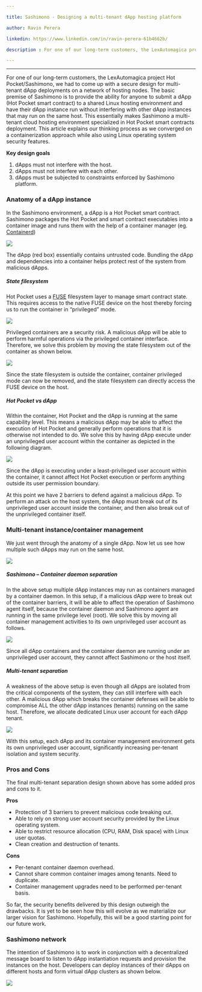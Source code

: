 ```yaml
---

title: Sashimono - Designing a multi-tenant dApp hosting platform

author: Ravin Perera

linkedin: https://www.linkedin.com/in/ravin-perera-61b4662b/

description : For one of our long-term customers, the LexAutomagica project Hot Pocket/Sashimono, we had to come up with a secure design for multi-tenant dApp deployments on a network of hosting nodes. The basic premise of Sashimono is to provide the ability for anyone to submit a dApp (Hot Pocket smart contract) to a shared Linux hosting environment and have their dApp instance run without interfering with other dApp instances that may run on the same host.

---
```

___  

For one of our long-term customers, the LexAutomagica project Hot Pocket/Sashimono, we had to come up with a secure design for multi-tenant dApp deployments on a network of hosting nodes. The basic premise of Sashimono is to provide the ability for anyone to submit a dApp (Hot Pocket smart contract) to a shared Linux hosting environment and have their dApp instance run without interfering with other dApp instances that may run on the same host. This essentially makes Sashimono a multi-tenant cloud hosting environment specialized in Hot Pocket smart contracts deployment. This article explains our thinking process as we converged on a containerization approach while also using Linux operating system security features.


**Key design goals**

1.	dApps must not interfere with the host.
1.	dApps must not interfere with each other.
1.	dApps must be subjected to constraints enforced by Sashimono platform.


### **Anatomy of a dApp instance**

In the Sashimono environment, a dApp is a Hot Pocket smart contract. Sashimono packages the Hot Pocket and smart contract executables into a container image and runs them with the help of a container manager (eg. [Containerd](https://containerd.io/))

<img src="/img/rp_1_2021_07_07.png"/>

The dApp (red box) essentially contains untrusted code. Bundling the dApp and dependencies into a container helps protect rest of the system from malicious dApps.

##### **State filesystem**

Hot Pocket uses a [FUSE](https://en.wikipedia.org/wiki/Filesystem_in_Userspace) filesystem layer to manage smart contract state. This requires access to the native FUSE device on the host thereby forcing us to run the container in “privileged” mode.

<img src="/img/rp_2_2021_07_07.png"/>

Privileged containers are a security risk. A malicious dApp will be able to perform harmful operations via the privileged container interface. Therefore, we solve this problem by moving the state filesystem out of the container as shown below.

<img src="/img/rp_3_2021_07_07.png"/>

Since the state filesystem is outside the container, container privileged mode can now be removed, and the state filesystem can directly access the FUSE device on the host.

##### **Hot Pocket vs dApp**

Within the container, Hot Pocket and the dApp is running at the same capability level. This means a malicious dApp may be able to affect the execution of Hot Pocket and generally perform operations that it is otherwise not intended to do. We solve this by having dApp execute under an unprivileged user account within the container as depicted in the following diagram.

<img src="/img/rp_4_2021_07_07.png"/>

Since the dApp is executing under a least-privileged user account within the container, it cannot affect Hot Pocket execution or perform anything outside its user permission boundary.

At this point we have 2 barriers to defend against a malicious dApp. To perform an attack on the host system, the dApp must break out of its unprivileged user account inside the container, and then also break out of the unprivileged container itself.


### **Multi-tenant instance/container management**

We just went through the anatomy of a single dApp. Now let us see how multiple such dApps may run on the same host.

<img src="/img/rp_5_2021_07_07.png"/>

##### **Sashimono – Container daemon separation**

In the above setup multiple dApp instances may run as containers managed by a container daemon. In this setup, if a malicious dApp were to break out of the container barriers, it will be able to affect the operation of Sashimono agent itself, because the container daemon and Sashimono agent are running in the same privilege level (root). We solve this by moving all container management activities to its own unprivileged user account as follows.

<img src="/img/rp_6_2021_07_07.png"/>

Since all dApp containers and the container daemon are running under an unprivileged user account, they cannot affect Sashimono or the host itself.

##### **Multi-tenant separation**

A weakness of the above setup is even though all dApps are isolated from the critical components of the system, they can still interfere with each other. A malicious dApp which breaks the container defenses will be able to compromise ALL the other dApp instances (tenants) running on the same host. Therefore, we allocate dedicated Linux user account for each dApp tenant.

<img src="/img/rp_7_2021_07_07.png"/>

With this setup, each dApp and its container management environment gets its own unprivileged user account, significantly increasing per-tenant isolation and system security.

### **Pros and Cons**

The final multi-tenant separation design shown above has some added pros and cons to it.

**Pros**
-	Protection of 3 barriers to prevent malicious code breaking out.
-	Able to rely on strong user account security provided by the Linux operating system.
-	Able to restrict resource allocation (CPU, RAM, Disk space) with Linux user quotas.
-	Clean creation and destruction of tenants.

**Cons**
-	Per-tenant container daemon overhead.
-	Cannot share common container images among tenants. Need to duplicate.
-	Container management upgrades need to be performed per-tenant basis.

So far, the security benefits delivered by this design outweigh the drawbacks. It is yet to be seen how this will evolve as we materialize our larger vision for Sashimono. Hopefully, this will be a good starting point for our future work.


### **Sashimono network**

The intention of Sashimono is to work in conjunction with a decentralized message board to listen to dApp instantiation requests and provision the instances on the host. Developers can deploy instances of their dApps on different hosts and form virtual dApp clusters as shown below.

<img src="/img/rp_8_2021_07_07.png"/>






